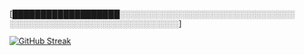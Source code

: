 [███████████████████░░░░░░░░░░░░░░░░░░░░░░░░░░░░░░░░░░░░░░░░░░░░░░░░░░░░░░░░░░░░░]

[![GitHub Streak](https://streak-stats.demolab.com?user=AbelSanzDev&theme=highcontrast&border_radius=10&hide_border=true&card_width=467)](#)

